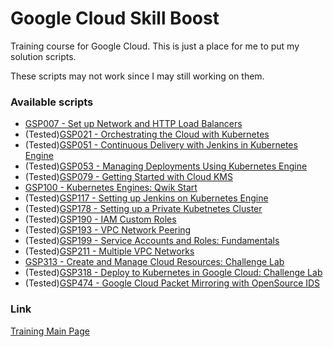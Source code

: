 # Google Cloud Skill Boost

Training course for Google Cloud. This is just a place for me to put my solution scripts.

These scripts may not work since I may still working on them.

### Available scripts
* [GSP007 - Set up Network and HTTP Load Balancers](GSP0xx/GSP007-SetUpNetworkAndHTTPLoadBalancers.sh)
* (Tested)[GSP021 - Orchestrating the Cloud with Kubernetes](GSP0xx/GSP021-OrchestratingTheCloudWithKubernetes.sh)
* (Tested)[GSP051 - Continuous Delivery with Jenkins in Kubernetes Engine](GSP0xx/GSP051-ContinuousDeliveryWithJenkinsInKubernetesEngine.sh)
* (Tested)[GSP053 - Managing Deployments Using Kubernetes Engine](GSP0xx/GSP053-ManagingDeploymentsUsingKubernetesEngine.sh)
* (Tested)[GSP079 - Getting Started with Cloud KMS](GSP0xx/GSP079-GettingStartedWithCloudKMS.sh)
* [GSP100 - Kubernetes Engines: Qwik Start](GSP1xx/GSP100-KubernetesEngines_QwikStart.sh)
* (Tested)[GSP117 - Setting up Jenkins on Kubernetes Engine](GSP1xx/GSP117-SettingUpJenkinsOnKubernetesEngine.sh)
* (Tested)[GSP178 - Setting up a Private Kubetnetes Cluster](GSP1xx/GSP178-SettingUpAPrivateKubernetesCluster.sh)
* (Tested)[GSP190 - IAM Custom Roles](GSP1xx/GSP190-IAMCustomRoles.sh)
* (Tested)[GSP193 - VPC Network Peering](GSP1xx/GSP193-VPCNetworkPeering.sh)
* (Tested)[GSP199 - Service Accounts and Roles: Fundamentals](GSP1xx/GSP199-ServiceAccountsAndRoles_Fundamentals.sh)
* (Tested)[GSP211 - Multiple VPC Networks](GSP2xx/GSP211-MultipleVPCNetworks.sh)
* [GSP313 - Create and Manage Cloud Resources: Challenge Lab](GSP3xx/GSP313-CreateAndManageCloudResources_ChallengeLab.sh)
* (Tested)[GSP318 - Deploy to Kubernetes in Google Cloud: Challenge Lab](GSP3xx/GSP318-DeployToKubernetesInGoogleCloud_ChallengeLab.sh)
* (Tested)[GSP474 - Google Cloud Packet Mirroring with OpenSource IDS](GSP4xx/GSP474-GoogleCloudPacketMirroringWithOpenSourceIDS.sh)

### Link
[Training Main Page](https://www.cloudskillsboost.google/)

